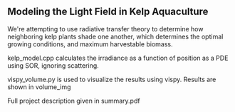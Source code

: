 ## Modeling the Light Field in Kelp Aquaculture

We're attempting to use radiative transfer theory to determine how neighboring kelp plants shade one another, which determines the optimal growing conditions, and maximum harvestable biomass.

kelp_model.cpp calculates the irradiance as a function of position as a PDE using SOR, ignoring scattering.

vispy_volume.py is used to visualize the results using vispy. Results are shown in volume_img

Full project description given in summary.pdf
